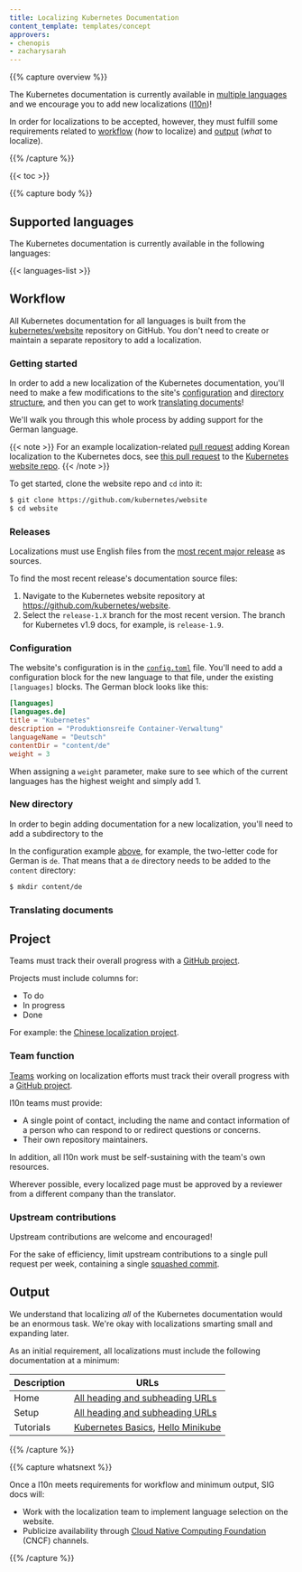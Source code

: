 ```yaml
---
title: Localizing Kubernetes Documentation
content_template: templates/concept
approvers:
- chenopis
- zacharysarah
---
```


{{% capture overview %}}

The Kubernetes documentation is currently available in [multiple languages](#supported-languages) and we encourage you to add new localizations ([l10n](https://blog.mozilla.org/l10n/2011/12/14/i18n-vs-l10n-whats-the-diff/))!

In order for localizations to be accepted, however, they must fulfill some requirements related to [workflow](#workflow) (*how* to localize) and [output](#output) (*what* to localize).

{{% /capture %}}

{{< toc >}}

{{% capture body %}}

## Supported languages

The Kubernetes documentation is currently available in the following languages:

{{< languages-list >}}

## Workflow  

All Kubernetes documentation for all languages is built from the [kubernetes/website](https://github.com/kubernetes/website) repository on GitHub. You don't need to create or maintain a separate repository to add a localization.

### Getting started

In order to add a new localization of the Kubernetes documentation, you'll need to make a few modifications to the site's [configuration](#configuration) and [directory structure](#new-directory), and then you can get to work [translating documents](#translating-documents)!

We'll walk you through this whole process by adding support for the German language.

{{< note >}}
For an example localization-related [pull request](../create-pull-request) adding Korean localization to the Kubernetes docs, see [this pull request](https://github.com/kubernetes/website/pull/8636) to the [Kubernetes website repo](https://github.com/kubernetes/website).
{{< /note >}}

To get started, clone the website repo and `cd` into it:

```bash
$ git clone https://github.com/kubernetes/website
$ cd website
```

### Releases

Localizations must use English files from the [most recent major
release](https://kubernetes.io/docs/home/supported-doc-versions/#current-version) as sources.

To find the most recent release's documentation source files:

1. Navigate to the Kubernetes website repository at https://github.com/kubernetes/website.
2. Select the `release-1.X` branch for the most recent version. The branch for Kubernetes v1.9 docs, for example, is `release-1.9`.

### Configuration

The website's configuration is in the [`config.toml`](https://github.com/kubernetes/website/tree/master/config.toml) file. You'll need to add a configuration block for the new language to that file, under the existing `[languages]` blocks. The German block looks like this:

```toml
[languages]
[languages.de]
title = "Kubernetes"
description = "Produktionsreife Container-Verwaltung"
languageName = "Deutsch"
contentDir = "content/de"
weight = 3
```

When assigning a `weight` parameter, make sure to see which of the current languages has the highest weight and simply add 1.

### New directory

In order to begin adding documentation for a new localization, you'll need to add a subdirectory to the

In the configuration example [above](#configuration), for example, the two-letter code for German is `de`. That means that a `de` directory needs to be added to the `content` directory:

```bash
$ mkdir content/de
```

### Translating documents

## Project

Teams must track their overall progress with a [GitHub project](https://help.github.com/articles/creating-a-project-board/).

Projects must include columns for:

- To do
- In progress
- Done

For example: the [Chinese localization project](https://github.com/kubernetes/kubernetes-docs-cn/projects/1).

### Team function

[Teams](#teams-function) working on localization efforts must track their overall progress with a [GitHub project](https://help.github.com/articles/creating-a-project-board/).

l10n teams must provide:

* A single point of contact, including the name and contact information of a person who can respond to or redirect questions or concerns.
* Their own repository maintainers.

In addition, all l10n work must be self-sustaining with the team's own resources.

Wherever possible, every localized page must be approved by a reviewer from a different company than the translator.

### Upstream contributions

Upstream contributions are welcome and encouraged!

For the sake of efficiency, limit upstream contributions to a single pull request per week, containing a single [squashed commit](https://github.com/todotxt/todo.txt-android/wiki/Squash-All-Commits-Related-to-a-Single-Issue-into-a-Single-Commit).

## Output

We understand that localizing *all* of the Kubernetes documentation would be an enormous task. We're okay with localizations smarting small and expanding later.

As an initial requirement, all localizations must include the following documentation at a minimum:

Description | URLs
-----|-----
Home | [All heading and subheading URLs](https://kubernetes.io/docs/home/)
Setup | [All heading and subheading URLs](https://kubernetes.io/docs/setup/)
Tutorials | [Kubernetes Basics](https://kubernetes.io/docs/tutorials/), [Hello Minikube](https://kubernetes.io/docs/tutorials/stateless-application/hello-minikube/)

{{% /capture %}}

{{% capture whatsnext %}}

Once a l10n meets requirements for workflow and minimum output, SIG docs will:

- Work with the localization team to implement language selection on the website.
- Publicize availability through [Cloud Native Computing Foundation](https://www.cncf.io/) (CNCF) channels.


{{% /capture %}}
